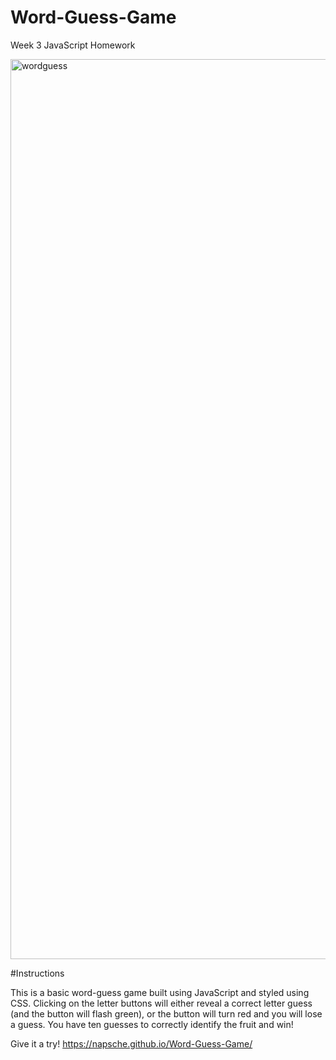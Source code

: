 # Word-Guess-Game

Week 3 JavaScript Homework

<img width="1440" alt="wordguess" src="https://user-images.githubusercontent.com/61030867/93614639-630b7400-f9a0-11ea-8a26-dfef9437e9c8.png">

#Instructions

This is a basic word-guess game built using JavaScript and styled using CSS. Clicking on the letter buttons will either reveal a correct letter guess (and the button will flash green), or the button will turn red and you will lose a guess. You have ten guesses to correctly identify the fruit and win! 


Give it a try!
https://napsche.github.io/Word-Guess-Game/